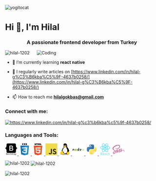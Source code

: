 ![yogitocat](https://user-images.githubusercontent.com/118962463/219947957-000e3f50-87ab-4fbb-98e0-d307ac80c583.png)


<h1 align:"center">Hi 👋, I'm Hilal</h1>
<h3 align="center">A passionate frontend developer from Turkey</h3>
<img align="right" alt="Coding" width="400" src="https://user-images.githubusercontent.com/19292210/88347096-c067a980-ccfe-11ea-8a06-bdaf552fee06.gif">

<p align="left"> <img src="https://komarev.com/ghpvc/?username=hilal-1202&label=Profile%20views&color=0e75b6&style=flat" alt="hilal-1202" /> </p>

- 🌱 I’m currently learning **react native**

- 📝 I regularly write articles on [https://www.linkedin.com/in/hilal-g%C3%B6kba%C5%9F-4637b0258/](https://www.linkedin.com/in/hilal-g%C3%B6kba%C5%9F-4637b0258/)

- 📫 How to reach me **hilalgokbas@gmail.com**

<h3 align="left">Connect with me:</h3>
<p align="left">
<a href="https://linkedin.com/in/https://www.linkedin.com/in/hilal-g%c3%b6kba%c5%9f-4637b0258/" target="blank"><img align="center" src="https://raw.githubusercontent.com/rahuldkjain/github-profile-readme-generator/master/src/images/icons/Social/linked-in-alt.svg" alt="https://www.linkedin.com/in/hilal-g%c3%b6kba%c5%9f-4637b0258/" height="30" width="40" /></a>
</p>

<h3 align="left">Languages and Tools:</h3>
<p align="left"> <a href="https://getbootstrap.com" target="_blank" rel="noreferrer"> <img src="https://raw.githubusercontent.com/devicons/devicon/master/icons/bootstrap/bootstrap-plain-wordmark.svg" alt="bootstrap" width="40" height="40"/> </a> <a href="https://www.w3schools.com/css/" target="_blank" rel="noreferrer"> <img src="https://raw.githubusercontent.com/devicons/devicon/master/icons/css3/css3-original-wordmark.svg" alt="css3" width="40" height="40"/> </a> <a href="https://www.w3.org/html/" target="_blank" rel="noreferrer"> <img src="https://raw.githubusercontent.com/devicons/devicon/master/icons/html5/html5-original-wordmark.svg" alt="html5" width="40" height="40"/> </a> <a href="https://developer.mozilla.org/en-US/docs/Web/JavaScript" target="_blank" rel="noreferrer"> <img src="https://raw.githubusercontent.com/devicons/devicon/master/icons/javascript/javascript-original.svg" alt="javascript" width="40" height="40"/> </a> <a href="https://www.linux.org/" target="_blank" rel="noreferrer"> <img src="https://raw.githubusercontent.com/devicons/devicon/master/icons/linux/linux-original.svg" alt="linux" width="40" height="40"/> </a> <a href="https://nodejs.org" target="_blank" rel="noreferrer"> <img src="https://raw.githubusercontent.com/devicons/devicon/master/icons/nodejs/nodejs-original-wordmark.svg" alt="nodejs" width="40" height="40"/> </a> <a href="https://www.python.org" target="_blank" rel="noreferrer"> <img src="https://raw.githubusercontent.com/devicons/devicon/master/icons/python/python-original.svg" alt="python" width="40" height="40"/> </a> <a href="https://reactjs.org/" target="_blank" rel="noreferrer"> <img src="https://raw.githubusercontent.com/devicons/devicon/master/icons/react/react-original-wordmark.svg" alt="react" width="40" height="40"/> </a> <a href="https://sass-lang.com" target="_blank" rel="noreferrer"> <img src="https://raw.githubusercontent.com/devicons/devicon/master/icons/sass/sass-original.svg" alt="sass" width="40" height="40"/> </a> </p>

<p><img align="left" src="https://github-readme-stats.vercel.app/api/top-langs?username=hilal-1202&show_icons=true&locale=en&layout=compact" alt="hilal-1202" /></p>

<p>&nbsp;<img align="center" src="https://github-readme-stats.vercel.app/api?username=hilal-1202&show_icons=true&locale=en" alt="hilal-1202" /></p>

<p><img align="center" src="https://github-readme-streak-stats.herokuapp.com/?user=hilal-1202&" alt="hilal-1202" /></p>


